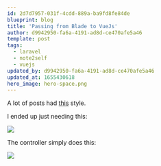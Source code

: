 ```yaml
---
id: 2d7d7957-031f-4cdd-889a-ba9fd8fe84de
blueprint: blog
title: 'Passing from Blade to VueJs'
author: d9942950-fa6a-4191-ad8d-ce470afe5a46
template: post
tags:
  - laravel
  - note2self
  - vuejs
updated_by: d9942950-fa6a-4191-ad8d-ce470afe5a46
updated_at: 1655430618
hero_image: hero-space.png
---
```

A lot of posts had [this](https://medium.com/@m_ramsden/passing-data-from-laravel-to-vue-98b9d2a4bd23) style.

I ended up just needing this:

![](https://dl.dropboxusercontent.com/s/huucm3vx4uyklq7/Screenshot%202018-02-23%2020.29.22.png?dl=0)

The controller simply does this:

![](https://dl.dropboxusercontent.com/s/qw7x7u7ayr7j441/Screenshot%202018-02-23%2020.29.52.png?dl=0)